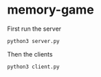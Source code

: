 # memory-game

First run the server

```sh
python3 server.py
```

Then the clients

```sh
python3 client.py
```
